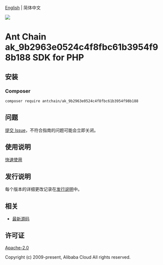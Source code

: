 [English](README.md) | 简体中文

![](https://aliyunsdk-pages.alicdn.com/icons/AlibabaCloud.svg)

# Ant Chain ak_9b2963e0524c4f8fbc61b3954f98b188 SDK for PHP

## 安装

### Composer

```bash
composer require antchain/ak_9b2963e0524c4f8fbc61b3954f98b188
```

## 问题

[提交 Issue](https://github.com/alipay/antchain-openapi-prod-sdk/issues/new)，不符合指南的问题可能会立即关闭。

## 使用说明

[快速使用](https://github.com/alipay/antchain-openapi-prod-sdk)

## 发行说明

每个版本的详细更改记录在[发行说明](./ChangeLog.txt)中。

## 相关

* [最新源码](https://github.com/antchain-openapi-sdk-php)

## 许可证

[Apache-2.0](http://www.apache.org/licenses/LICENSE-2.0)

Copyright (c) 2009-present, Alibaba Cloud All rights reserved.
